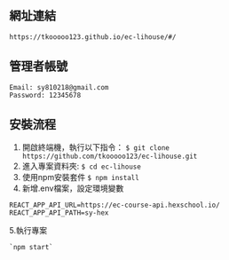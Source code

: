 ## 網址連結
```
https://tkooooo123.github.io/ec-lihouse/#/
```
## 管理者帳號
```
Email: sy810218@gmail.com
Password: 12345678
```
## 安裝流程
1. 開啟終端機，執行以下指令：
 `$ git clone https://github.com/tkooooo123/ec-lihouse.git`
2. 進入專案資料夾:
 `$ cd ec-lihouse`
3. 使用npm安裝套件
 `$ npm install`
4. 新增.env檔案，設定環境變數
```
REACT_APP_API_URL=https://ec-course-api.hexschool.io/
REACT_APP_API_PATH=sy-hex
```
5.執行專案
```
`npm start`
```

